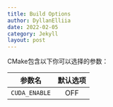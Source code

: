 ```yaml
---
title: Build Options
author: DyllanElliia
date: 2022-02-05
category: Jekyll
layout: post
---
```



CMake包含以下你可以选择的参数：

|    参数名     | 默认选项 |
| :-----------: | :------: |
| `CUDA_ENABLE` |   OFF    |

